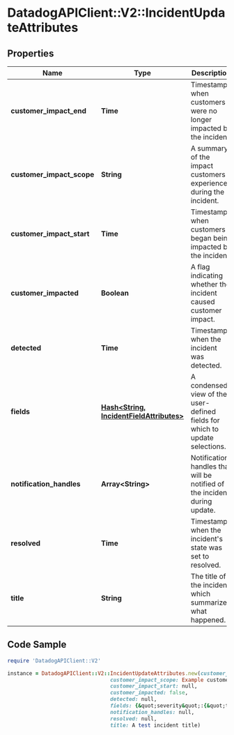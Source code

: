 # DatadogAPIClient::V2::IncidentUpdateAttributes

## Properties

Name | Type | Description | Notes
------------ | ------------- | ------------- | -------------
**customer_impact_end** | **Time** | Timestamp when customers were no longer impacted by the incident. | [optional] 
**customer_impact_scope** | **String** | A summary of the impact customers experienced during the incident. | [optional] 
**customer_impact_start** | **Time** | Timestamp when customers began being impacted by the incident. | [optional] 
**customer_impacted** | **Boolean** | A flag indicating whether the incident caused customer impact. | [optional] 
**detected** | **Time** | Timestamp when the incident was detected. | [optional] 
**fields** | [**Hash&lt;String, IncidentFieldAttributes&gt;**](IncidentFieldAttributes.md) | A condensed view of the user-defined fields for which to update selections. | [optional] 
**notification_handles** | **Array&lt;String&gt;** | Notification handles that will be notified of the incident during update. | [optional] 
**resolved** | **Time** | Timestamp when the incident&#39;s state was set to resolved. | [optional] 
**title** | **String** | The title of the incident, which summarizes what happened. | [optional] 

## Code Sample

```ruby
require 'DatadogAPIClient::V2'

instance = DatadogAPIClient::V2::IncidentUpdateAttributes.new(customer_impact_end: null,
                                 customer_impact_scope: Example customer impact scope,
                                 customer_impact_start: null,
                                 customer_impacted: false,
                                 detected: null,
                                 fields: {&quot;severity&quot;:{&quot;type&quot;:&quot;dropdown&quot;,&quot;value&quot;:&quot;SEV-5&quot;}},
                                 notification_handles: null,
                                 resolved: null,
                                 title: A test incident title)
```


